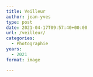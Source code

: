 ```yaml
---
title: Veilleur
author: jean-yves
type: post
date: 2021-04-17T09:57:40+00:00
url: /veilleur/
categories:
  - Photographie
years:
  - 2021
format: image

---
```


